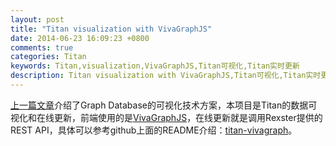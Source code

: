 ```yaml
---
layout: post
title: "Titan visualization with VivaGraphJS"
date: 2014-06-23 16:09:23 +0800
comments: true
categories: Titan
keywords: Titan,visualization,VivaGraphJS,Titan可视化,Titan实时更新
description: Titan visualization with VivaGraphJS,Titan可视化,Titan实时更新
---
```

[上一篇文章](http://findhy.com/blog/2014/06/21/graph-database-visualization/)介绍了Graph Database的可视化技术方案，本项目是Titan的数据可视化和在线更新，前端使用的是[VivaGraphJS](https://github.com/anvaka/VivaGraphJS)，在线更新就是调用Rexster提供的REST API，具体可以参考github上面的README介绍：[titan-vivagraph](https://github.com/titan-cn/titan-vivagraph)。
<!--more-->

